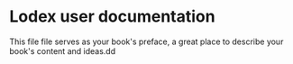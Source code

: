 # Lodex user documentation

This file file serves as your book's preface, a great place to describe your book's content and ideas.dd

